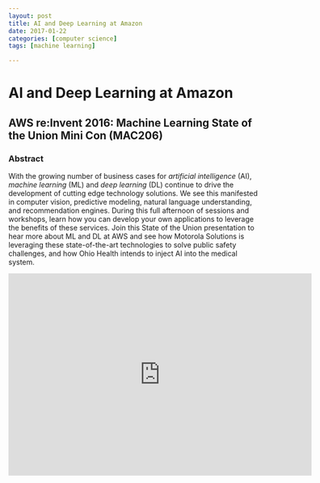 ```yaml
---
layout: post
title: AI and Deep Learning at Amazon 
date: 2017-01-22
categories: [computer science]
tags: [machine learning]

---
```



AI and Deep Learning at Amazon
========

## AWS re:Invent 2016: Machine Learning State of the Union Mini Con (MAC206)

### Abstract

With the growing number of business cases for *artificial intelligence* (AI), *machine learning* (ML) and *deep learning* (DL) continue to drive the development of cutting edge technology solutions. We see this manifested in computer vision, predictive modeling, natural language understanding, and recommendation engines. During this full afternoon of sessions and workshops, learn how you can develop your own applications to leverage the benefits of these services. Join this State of the Union presentation to hear more about ML and DL at AWS and see how Motorola Solutions is leveraging these state-of-the-art technologies to solve public safety challenges, and how Ohio Health intends to inject AI into the medical system.


<iframe width="600" height="400" src="https://www.youtube.com/embed/HqsUfyu0XJc" frameborder="0" allowfullscreen></iframe>